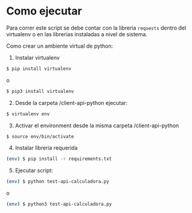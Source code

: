 # Como ejecutar

Para correr este script se debe contar con la libreria `requests` dentro del virtualenv o en las librerias instaladas a nivel de sistema.


Como crear un ambiente virtual de python: 

1. Instalar virtualenv
```` bash
$ pip install virtualenv
````

o

```` bash
$ pip3 install virtualenv
````


2. Desde la carpeta /client-api-python ejecutar: 
````bash
$ virtualenv env
````


3. Activar el environment desde la misma carpeta /client-api-python
````bash
$ source env/bin/activate
````

4. Instalar libreria requerida
````bash
(env) $ pip install -r requirements.txt
````


5. Ejecutar script:
````bash
(env) $ python test-api-calculadora.py 
````

o 

````bash
(env) $ python3 test-api-calculadora.py 
````
